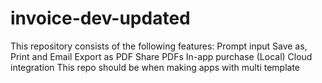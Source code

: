# invoice-dev-updated
This repository consists of the following features:  Prompt input Save as, Print and Email Export as PDF Share PDFs In-app purchase (Local) Cloud integration This repo should be when making apps with multi template

